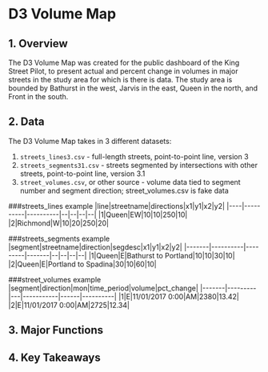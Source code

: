 # D3 Volume Map
## 1. Overview
The D3 Volume Map was created for the public dashboard of the King Street Pilot, to present actual and percent change in volumes in major streets in the study area for which is there is data. The study area is bounded by Bathurst in the west, Jarvis in the east, Queen in the north, and Front in the south. 

## 2. Data
The D3 Volume Map takes in 3 different datasets:
1. `streets_lines3.csv` - full-length streets, point-to-point line, version 3
2. `streets_segments31.csv` - streets segmented by intersections with other streets, point-to-point line, version 3.1
3. `street_volumes.csv`, or other source - volume data tied to segment number and segment direction; street_volumes.csv is fake data

###streets_lines example
|line|streetname|directions|x1|y1|x2|y2|
|----|----------|----------|--|--|--|--|
|1|Queen|EW|10|10|250|10|
|2|Richmond|W|10|20|250|20|

###streets_segments example
|segment|streetname|direction|segdesc|x1|y1|x2|y2|
|-------|----------|---------|-------|--|--|--|--|
|1|Queen|E|Bathurst to Portland|10|10|30|10|
|2|Queen|E|Portland to Spadina|30|10|60|10|

###street_volumes example
|segment|direction|mon|time_period|volume|pct_change|
|-------|---------|---|-----------|------|----------|
|1|E|11/01/2017 0:00|AM|2380|13.42|
|2|E|11/01/2017 0:00|AM|2725|12.34|

## 3. Major Functions






## 4. Key Takeaways






